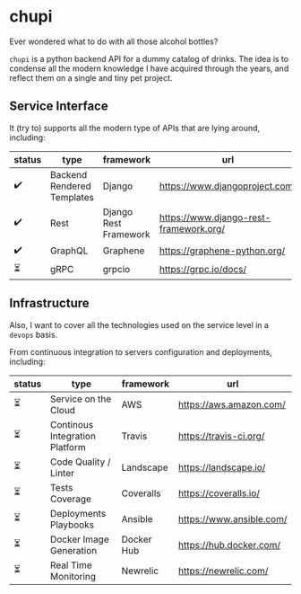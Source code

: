 # chupi
Ever wondered what to do with all those alcohol bottles?

`chupi` is a python backend API for a dummy catalog of drinks. The idea is to condense all the modern knowledge
I have acquired through the years, and reflect them on a single and tiny pet project.


## Service Interface

It (try to) supports all the modern type of APIs that are lying around, including:

| status | type | framework | url |
| ------ | ---- | --------- | --- |
|:heavy_check_mark:|Backend Rendered Templates|Django|https://www.djangoproject.com/
|:heavy_check_mark:|Rest|Django Rest Framework|https://www.django-rest-framework.org/
|:heavy_check_mark:|GraphQL|Graphene|https://graphene-python.org/
|:hourglass_flowing_sand:|gRPC|grpcio|https://grpc.io/docs/

## Infrastructure
Also, I want to cover all the technologies used on the service level in a `devops` basis.

From continuous integration to servers configuration and deployments, including:

| status | type | framework | url |
| ------ | ---- | --------- | --- |
|:hourglass_flowing_sand:|Service on the Cloud|AWS|https://aws.amazon.com/
|:hourglass_flowing_sand:|Continous Integration Platform|Travis|https://travis-ci.org/
|:hourglass_flowing_sand:|Code Quality / Linter|Landscape|https://landscape.io/
|:hourglass_flowing_sand:|Tests Coverage|Coveralls|https://coveralls.io/
|:hourglass_flowing_sand:|Deployments Playbooks|Ansible|https://www.ansible.com/
|:hourglass_flowing_sand:|Docker Image Generation|Docker Hub|https://hub.docker.com/
|:hourglass_flowing_sand:|Real Time Monitoring|Newrelic|https://newrelic.com/
